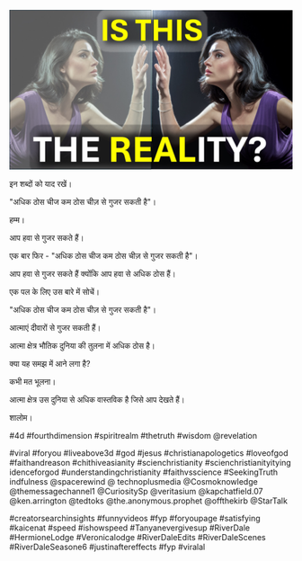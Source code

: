 ![Video cover image](../cover.jpg "cover photo")

इन शब्दों को याद रखें।

"अधिक ठोस चीज कम ठोस चीज़ से गुजर सकती है"।

हम्म।

आप हवा से गुजर सकते हैं।

एक बार फिर - "अधिक ठोस चीज कम ठोस चीज़ से गुजर सकती है"।

आप हवा से गुजर सकते हैं क्योंकि आप हवा से अधिक ठोस हैं।

एक पल के लिए उस बारे में सोचें।

"अधिक ठोस चीज कम ठोस चीज़ से गुजर सकती है"।

आत्माएं दीवारों से गुजर सकती हैं।

आत्मा क्षेत्र भौतिक दुनिया की तुलना में अधिक ठोस है।

क्या यह समझ में आने लगा है?

कभी मत भूलना।

आत्मा क्षेत्र उस दुनिया से अधिक वास्तविक है जिसे आप देखते हैं।

शालोम।


#4d #fourthdimension #spiritrealm #thetruth #wisdom @revelation

#viral #foryou #liveabove3d #god #jesus #christianapologetics #loveofgod #faithandreason #chithiveasianity #scienchristianity #scienchristianityitying idenceforgod #understandingchristianity #faithvsscience #SeekingTruth indfulness @spacerewind @ technoplusmedia @Cosmoknowledge @themessagechannel1 @CuriositySp @veritasium @kapchatfield.07 @ken.arrington @tedtoks @the.anonymous.prophet @offthekirb @StarTalk

#creatorsearchinsights #funnyvideos #fyp #foryoupage #satisfying #kaicenat #speed #ishowspeed #Tanyanevergivesup #RiverDale #HermioneLodge #Veronicalodge #RiverDaleEdits #RiverDaleScenes #RiverDaleSeasone6 #justinaftereffects #fyp #viralal

